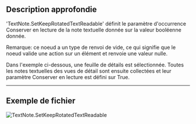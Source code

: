 ## Description approfondie
'TextNote.SetKeepRotatedTextReadable' définit le paramètre d'occurrence Conserver en lecture de la note textuelle donnée sur la valeur booléenne donnée.

Remarque: ce noeud a un type de renvoi de vide, ce qui signifie que le noeud valide une action sur un élément et renvoie une valeur nulle.

Dans l'exemple ci-dessous, une feuille de détails est sélectionnée. Toutes les notes textuelles des vues de détail sont ensuite collectées et leur paramètre Conserver en lecture est défini sur True.
___
## Exemple de fichier

![TextNote.SetKeepRotatedTextReadable](./Revit.Elements.TextNote.SetKeepRotatedTextReadable_img.jpg)
